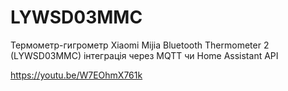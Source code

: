 # LYWSD03MMC
Термометр-гигрометр Xiaomi Mijia Bluetooth Thermometer 2 (LYWSD03MMC)
інтеграція через MQTT чи Home Assistant API

https://youtu.be/W7EOhmX761k
